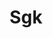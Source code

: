 ---
title: "Sgk"
description: "Lorem ipsum dolor sit amet consectetur adipisicing elit. Voluptas, nemo inventore velit quaerat sed quos. Dolores nesciunt assumenda consequatur dignissimos deleniti. Eligendi aut quisquam obcaecati."
url: "/"
category: "Industry"
weight: 7
---